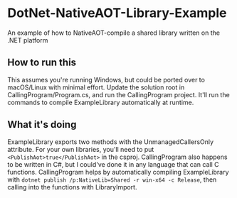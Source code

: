 # DotNet-NativeAOT-Library-Example
An example of how to NativeAOT-compile a shared library written on the .NET platform

## How to run this

This assumes you're running Windows, but could be ported over to macOS/Linux with minimal effort. Update the solution root in CallingProgram/Program.cs, and run the CallingProgram project. It'll run the commands to compile ExampleLibrary automatically at runtime. 

## What it's doing

ExampleLibrary exports two methods with the UnmanagedCallersOnly attribute. For your own libraries, you'll need to put `<PublishAot>true</PublishAot>` in the csproj. CallingProgram also happens to be written in C#, but I could've done it in any language that can call C functions. CallingProgram helps by automatically compiling ExampleLibrary with `dotnet publish /p:NativeLib=Shared -r win-x64 -c Release`, then calling into the functions with LibraryImport. 